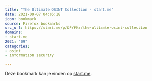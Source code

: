 ```yaml
---
title: "The Ultimate OSINT Collection - start.me"
date: 2021-09-07 04:06:18
icon: bookmark
source: Firefox bookmarks
src_url: https://start.me/p/DPYPMz/the-ultimate-osint-collection
domains:
- start.me
2021: "09"
categories:
- osint
- information security

---
```

Deze bookmark kan je vinden op [start.me](https://start.me/p/DPYPMz/the-ultimate-osint-collection).
